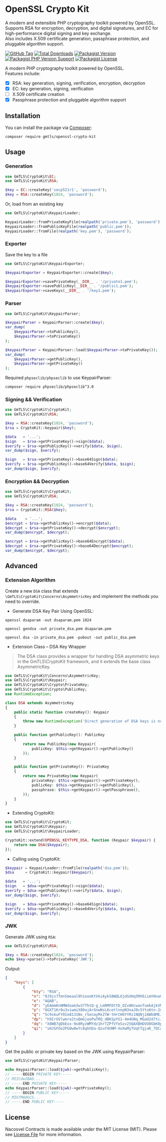 # OpenSSL Crypto Kit

A modern and extensible PHP cryptography toolkit powered by OpenSSL.  
Supports RSA for encryption, decryption, and digital signatures, and EC for high-performance digital signing and key exchange.  
Also includes X.509 certificate generation, passphrase protection, and pluggable algorithm support.

[![GitHub Tag](https://img.shields.io/github/v/tag/gmtls/openssl-crypto-kit)](https://github.com/gmtls/openssl-crypto-kit/tags)
[![Total Downloads](https://img.shields.io/packagist/dt/gmtls/openssl-crypto-kit?style=flat-square)](https://packagist.org/packages/gmtls/openssl-crypto-kit)
[![Packagist Version](https://img.shields.io/packagist/v/gmtls/openssl-crypto-kit)](https://packagist.org/packages/gmtls/openssl-crypto-kit)
[![Packagist PHP Version Support](https://img.shields.io/packagist/php-v/gmtls/openssl-crypto-kit)](https://github.com/gmtls/openssl-crypto-kit)
[![Packagist License](https://img.shields.io/github/license/gmtls/openssl-crypto-kit)](https://github.com/gmtls/openssl-crypto-kit)

A modern PHP cryptography toolkit powered by OpenSSL.  
Features include:

- [x] RSA: key generation, signing, verification, encryption, decryption
- [x] EC: key generation, signing, verification
- [ ] X.509 certificate creation
- [x] Passphrase protection and pluggable algorithm support

## Installation

You can install the package via [Composer](https://getcomposer.org/):

```bash
composer require gmtls/openssl-crypto-kit
```

## Usage

### Generation

```php
use GmTLS\CryptoKit\EC;
use GmTLS\CryptoKit\RSA;

$key = EC::createKey('secp521r1', 'password');
$key = RSA::createKey(1024, 'password');
```

Or, load from an existing key

```php
use GmTLS\CryptoKit\KeypairLoader;

KeypairLoader::fromPrivateKeyFile(realpath('private.pem'), 'password');
KeypairLoader::fromPublicKeyFile(realpath('public.pem'));
KeypairLoader::fromFile(realpath('key.pem'), 'password');
```

### Exporter

Save the key to a file

```php
use GmTLS\CryptoKit\KeypairExporter;

$keypairExporter = KeypairExporter::create($key);

$keypairExporter->savePrivateKey(__DIR__ . '/private1.pem');
$keypairExporter->savePublicKey(__DIR__ . '/public1.pem');
$keypairExporter->saveKeys(__DIR__ . '/key1.pem');
```

### Parser

```php
use GmTLS\CryptoKit\KeypairParser;

$keypairParser = KeypairParser::create($key);
var_dump(
    $keypairParser->toPublicKey(),
    $keypairParser->toPrivateKey()
);

$keypairParser = KeypairParser::load($keypairParser->toPrivateKey());
var_dump(
    $keypairParser->getPublicKey(),
    $keypairParser->getPrivateKey()
);
```

Required `phpseclib/phpseclib` to use KeypairParser:

```bash
composer require phpseclib/phpseclib^3.0
```

### Signing && Verification

```php
use GmTLS\CryptoKit\CryptoKit;
use GmTLS\CryptoKit\RSA;

$key = RSA::createKey(1024, 'password');
$rsa = CryptoKit::keypair($key);

$data   = '...';
$sign   = $rsa->getPrivateKey()->sign($data);
$verify = $rsa->getPublicKey()->verify($data, $sign);
var_dump($sign, $verify);

$sign   = $rsa->getPrivateKey()->base64Sign($data);
$verify = $rsa->getPublicKey()->base64Verify($data, $sign);
var_dump($sign, $verify);
```

### Encryption && Decryption

```php
use GmTLS\CryptoKit\CryptoKit;
use GmTLS\CryptoKit\RSA;

$key = RSA::createKey(1024, 'password');
$rsa = CryptoKit::RSA($key);

$data    = '...';
$encrypt = $rsa->getPublicKey()->encrypt($data);
$decrypt = $rsa->getPrivateKey()->decrypt($encrypt);
var_dump($encrypt, $decrypt);

$encrypt = $rsa->getPublicKey()->base64Encrypt($data);
$decrypt = $rsa->getPrivateKey()->base64Decrypt($encrypt);
var_dump($encrypt, $decrypt);
```

## Advanced

### Extension Algorithm

Create a new `DSA` class that extends `\GmTLS\CryptoKit\Concerns\AsymmetricKey` and implement the methods you need to override.

- Generate DSA Key Pair Using OpenSSL:

```shell
openssl dsaparam -out dsaparam.pem 1024

openssl gendsa -out private_dsa.pem dsaparam.pem

openssl dsa -in private_dsa.pem -pubout -out public_dsa.pem
```

- Extension Class – DSA Key Wrapper

> The DSA class provides a wrapper for handling DSA asymmetric keys in the GmTLS\CryptoKit framework, and it extends the base class AsymmetricKey.

```php
use GmTLS\CryptoKit\Concerns\AsymmetricKey;
use GmTLS\CryptoKit\Keypair;
use GmTLS\CryptoKit\Crypto\PrivateKey;
use GmTLS\CryptoKit\Crypto\PublicKey;
use RuntimeException;

class DSA extends AsymmetricKey
{
    public static function createKey(): Keypair
    {
        throw new RuntimeException('Direct generation of DSA keys is not supported');
    }

    public function getPublicKey(): PublicKey
    {
        return new PublicKey(new Keypair(
            publicKey: $this->getKeypair()->getPublicKey()
        ));
    }

    public function getPrivateKey(): PrivateKey
    {
        return new PrivateKey(new Keypair(
            privateKey: $this->getKeypair()->getPrivateKey(),
            publicKey: $this->getKeypair()->getPublicKey(),
            passphrase: $this->getKeypair()->getPassphrase(),
        ));
    }
}
```

- Extending CryptoKit:

```php
use GmTLS\CryptoKit\CryptoKit;
use GmTLS\CryptoKit\Keypair;
use GmTLS\CryptoKit\KeypairLoader;

CryptoKit::extend(OPENSSL_KEYTYPE_DSA, function (Keypair $keypair) {
    return new DSA($keypair);
});
```

- Calling using CryptoKit:

```php
$keypair = KeypairLoader::fromFile(realpath('dsa.pem'));
$dsa     = CryptoKit::keypair($keypair);

$data   = '...';
$sign   = $dsa->getPrivateKey()->sign($data);
$verify = $dsa->getPublicKey()->verify($data, $sign);
var_dump($sign, $verify);

$sign   = $dsa->getPrivateKey()->base64Sign($data);
$verify = $dsa->getPublicKey()->base64Verify($data, $sign);
var_dump($sign, $verify);
```

### JWK

Generate JWK using `RSA`:

```php
use GmTLS\CryptoKit\RSA;

$key = RSA::createKey(1024, 'password');
echo $key->parse()->toPrivateKey('JWK');
```

Output:

```json
{
    "keys": [
        {
            "kty": "RSA",
            "n": "0J9js7Tmn5meaal0h1eooKtVkiAykS8WQLOjdGXHq5MX6iimYHna04N_u18bWu02OsULOFj96nuA9C4MvYdFMxPGN8v6j_a2CQRnuIoAtizy1umYkZyBT5LnTmOMG3UOqAFIXDyVrsegYHRTsn0cr8ncYUhHhpBZX7A-Ly7gbYk=",
            "e": "AQAB",
            "d": "yEAmmKnNMWdoam3w37ThtQ-g_LmRMFDtYD_OZv0HcwanTumkAjkVNjAkHHvHKzlE85aOFZE-caQI_Nly-z3rycbHxouVDoWSKaPFZ89yPyo-CEJYLSoEuyYVrjUthl285-5mgXf1Oi8T_EUrT_yn-QDKWpGL1YIiOLMlpsPmIB0=",
            "p": "6GXT1Kr0u3viwmiX80ajArGnwNsL6cetlnnpN3naJ0c5Yto6tn-2mOMsCZXT0M8Uch0IDK8wT2ZPUi4y0qpaZw==",
            "q": "5c9s6uFY0Ie8131Nx_rSenayMxZYW-tHrCH6YYRi1NQNj2AWb8MEJlSvtspE2aVLL9H0-RLJtrOXtqI4My_ijw==",
            "dp": "h9IrUVlwmro2tuQmGjooPwTRQ_dBKSpYG1-4m4GNq_MGaO2d7tcJQqVSMW_tUVYVXvP0pmUk2OK0bRUvAswo9Q==",
            "dq": "X8WB7qDbEox-9o8RyzWMYdz1hrTZPfVfeSzv25QAXBHDVO0GbK0pHZBNajABYXKxUsx8-xAJYEqX_1S7dxmNoQ==",
            "qi": "sHJGFOo2PGOw0wYc8qkhDa-Qzuf4UNM-XoXwMy7UqtTgjaK_7QCaXjF5E7it3oBBnOiNutyrl2zXIerXm7-TiQ=="
        }
    ]
}
```

Get the public or private key based on the JWK using KeypairParser:

```php
use GmTLS\CryptoKit\KeypairParser;

echo KeypairParser::load($jwk)->getPublicKey();
// -----BEGIN PRIVATE KEY-----
// MIICdwIBAD...
// -----END PRIVATE KEY-----
echo KeypairParser::load($jwk)->getPrivateKey();
// -----BEGIN PUBLIC KEY-----
// MIGfMA0GCS...
// -----END PUBLIC KEY-----
```

## License

Nacosvel Contracts is made available under the MIT License (MIT). Please see [License File](LICENSE) for more information.
